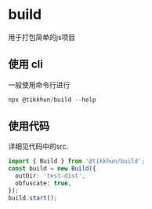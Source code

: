 # build

用于打包简单的js项目

## 使用 cli

一般使用命令行进行

```powershell
npx @tikkhun/build --help
```

## 使用代码

详细见代码中的src.

```typescript
import { Build } from '@tikkhun/build';
const build = new Build({
  outDir: 'test-dist',
  obfuscate: true,
});
build.start();
```
